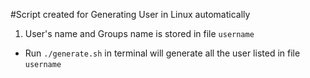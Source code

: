 #Script created for Generating User in Linux automatically
1. User's name and Groups name is stored in file `username`
- Run `./generate.sh` in terminal will generate all the user listed in file `username`